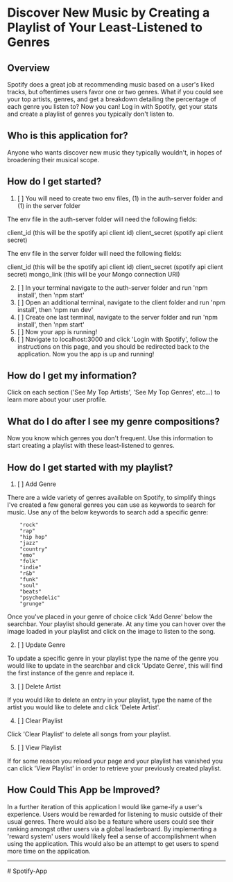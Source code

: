 # Discover New Music by Creating a Playlist of Your Least-Listened to Genres

## Overview

Spotify does a great job at recommending music based on a user's liked tracks, but oftentimes users favor one or two genres. What if you could see your top artists, genres, and get a breakdown detailing the percentage of each genre you listen to? Now you can! Log in with Spotify, get your stats and create a playlist of genres you typically don't listen to.

## Who is this application for?

Anyone who wants discover new music they typically wouldn't, in hopes of broadening their musical scope.

## How do I get started?

1. [ ] You will need to create two env files, (1) in the auth-server folder and (1) in the server folder

The env file in the auth-server folder will need the following fields:

client_id (this will be the spotify api client id)
client_secret (spotify api client secret)

The env file in the server folder will need the following fields:

client_id (this will be the spotify api client id)
client_secret (spotify api client secret)
mongo_link (this will be your Mongo connection URI)

2. [ ] In your terminal navigate to the auth-server folder and run 'npm install', then 'npm start'
3. [ ] Open an additional terminal, navigate to the client folder and run 'npm install', then 'npm run dev'
4. [ ] Create one last terminal, navigate to the server folder and run 'npm install', then 'npm start'
5. [ ] Now your app is running!
6. [ ] Navigate to localhost:3000 and click 'Login with Spotify', follow the instructions on this page, and you should be redirected back to the application. Now you the app is up and running!

## How do I get my information?

Click on each section ('See My Top Artists', 'See My Top Genres', etc...) to learn more about your user profile.

## What do I do after I see my genre compositions?

Now you know which genres you don't frequent. Use this information to start creating a playlist with these least-listened to genres.

## How do I get started with my playlist?

1.  [ ] Add Genre

There are a wide variety of genres available on Spotify, to simplify things I've created a few general genres you can use as keywords to search for music. Use any of the below keywords to search add a specific genre:

        "rock"
        "rap"
        "hip hop"
        "jazz"
        "country"
        "emo"
        "folk"
        "indie"
        "r&b"
        "funk"
        "soul"
        "beats"
        "psychedelic"
        "grunge"

Once you've placed in your genre of choice click 'Add Genre' below the searchbar. Your playlist should generate. At any time you can hover over the image loaded in your playlist and click on the image to listen to the song.

2.  [ ] Update Genre

To update a specific genre in your playlist type the name of the genre you would like to update in the searchbar and click 'Update Genre', this will find the first instance of the genre and replace it.

3.  [ ] Delete Artist

If you would like to delete an entry in your playlist, type the name of the artist you would like to delete and click 'Delete Artist'.

4.  [ ] Clear Playlist

Click 'Clear Playlist' to delete all songs from your playlist.

5.  [ ] View Playlist

If for some reason you reload your page and your playlist has vanished you can click 'View Playlist' in order to retrieve your previously created playlist.

## How Could This App be Improved?

In a further iteration of this application I would like game-ify a user's experience. Users would be rewarded for listening to music outside of their usual genres. There would also be a feature where users could see their ranking amongst other users via a global leaderboard. By implementing a 'reward system' users would likely feel a sense of accomplishment when using the application. This would also be an attempt to get users to spend more time on the application.

<hr />
# Spotify-App
